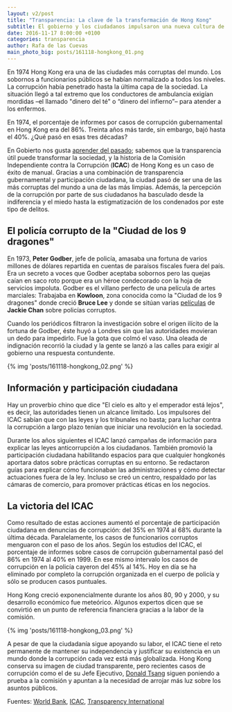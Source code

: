 ```yaml
---
layout: v2/post
title: "Transparencia: La clave de la transformación de Hong Kong"
subtitle: El gobierno y los ciudadanos impulsaron una nueva cultura de información pública para limpiar de corrupción la metrópolis china
date: 2016-11-17 8:00:00 +0100
categories: transparencia
author: Rafa de las Cuevas
main_photo_big: posts/161118-hongkong_01.png
---
```


En 1974 Hong Kong era una de las ciudades más corruptas del mundo. Los sobornos a funcionarios públicos se habían normalizado a todos los niveles. La corrupción había penetrado hasta la última capa de la sociedad. La situación llegó a tal extremo que los conductores de ambulancia exigían mordidas –el llamado "dinero del té" o “dinero del infierno”– para atender a los enfermos. 

En 1974, el porcentaje de informes por casos de corrupción gubernamental en Hong Kong era del 86%. Treinta años más tarde, sin embargo, bajó hasta el 40%. ¿Qué pasó en esas tres décadas?

En Gobierto nos gusta [aprender del pasado](http://gobierto.es/blog/20161024-la-democracia-esta-bien-como-esta.html); sabemos que la transparencia útil puede transformar la sociedad, y la historia de la Comisión Independiente contra la Corrupción (**ICAC**) de Hong Kong es un caso de éxito de manual. Gracias a una combinación de transparencia gubernamental y participación ciudadana, la ciudad pasó de ser una de las más corruptas del mundo a una de las más limpias. Además, la percepción de la corrupción por parte de sus ciudadanos ha basculado desde la indiferencia y el miedo hasta la estigmatización de los condenados por este tipo de delitos.

## El policía corrupto de la "Ciudad de los 9 dragones"

En 1973, **Peter Godber**, jefe de policía, amasaba una fortuna de varios millones de dólares repartida en cuentas de paraísos fiscales fuera del país. Era un secreto a voces que Godber aceptaba sobornos pero las quejas caían en saco roto porque era un héroe condecorado con la hoja de servicios impoluta. Godber es el villano perfecto de una película de artes marciales: Trabajaba en **Kowloon**, zona conocida como la "Ciudad de los 9 dragones" donde creció **Bruce Lee** y donde se sitúan varias [películas](http://www.imdb.com/title/tt0089374/) de **Jackie Chan** sobre policías corruptos.

Cuando los periódicos filtraron la investigación sobre el origen ilícito de la fortuna de Godber, éste huyó a Londres sin que las autoridades movieran un dedo para impedirlo. Fue la gota que colmó el vaso. Una oleada de indignación recorrió la ciudad y la gente se lanzó a las calles para exigir al gobierno una respuesta contundente.

{% img 'posts/161118-hongkong_02.png' %}

## Información y participación ciudadana

Hay un proverbio chino que dice "El cielo es alto y el emperador está lejos", es decir, las autoridades tienen un alcance limitado. Los impulsores del ICAC sabían que con las leyes y los tribunales no basta; para luchar contra la corrupción a largo plazo tenían que iniciar una revolución en la sociedad. 

Durante los años siguientes el ICAC lanzó campañas de información para explicar las leyes anticorrupción a los ciudadanos. También promovió la participación ciudadana habilitando espacios para que cualquier hongkonés aportara datos sobre prácticas corruptas en su entorno. Se redactaron guías para explicar cómo funcionaban las administraciones y cómo detectar actuaciones fuera de la ley. Incluso se creó un centro, respaldado por las cámaras de comercio, para promover prácticas éticas en los negocios.

## La victoria del ICAC

Como resultado de estas acciones aumentó el porcentaje de participación ciudadana en denuncias de corrupción: del 35% en 1974 al 68% durante la última década. Paralelamente, los casos de funcionarios corruptos menguaron con el paso de los años. Según los estudios del ICAC, el porcentaje de informes sobre casos de corrupción gubernamental pasó del 86% en 1974 al 40% en 1999. En ese mismo intervalo los casos de corrupción en la policía cayeron del 45% al 14%. Hoy en día se ha eliminado por completo la corrupción organizada en el cuerpo de policía y sólo se producen casos puntuales.

Hong Kong creció exponencialmente durante los años 80, 90 y 2000, y su desarrollo económico fue meteórico. Algunos expertos dicen que se convirtió en un punto de referencia financiera gracias a la labor de la comisión. 

{% img 'posts/161118-hongkong_03.png' %}

A pesar de que la ciudadanía sigue apoyando su labor, el ICAC tiene el reto permanente de mantener su independencia y justificar su existencia en un mundo donde la corrupción cada vez está más globalizada. Hong Kong conserva su imagen de ciudad transparente, pero recientes casos de corrupción como el de su Jefe Ejecutivo, [Donald Tsang](https://www.theguardian.com/world/2015/oct/05/hong-kongs-former-leader-donald-tsang-charged-over-corruption-allegations) siguen poniendo a prueba a la comisión y apuntan a la necesidad de arrojar más luz sobre los asuntos públicos.

<div class="separator blue short"></div>

Fuentes: [World Bank](https://openknowledge.worldbank.org/bitstream/handle/10986/20185/898490WP0Chang0Box0385288B00PUBLIC0.pdf?sequence=1&isAllowed=y), [ICAC](http://www.icac.org.hk/), [Transparency International](https://www.transparency.org/)


